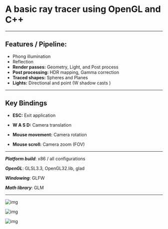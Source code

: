 # A basic ray tracer using OpenGL and C++
<hr>

## Features / Pipeline: 

- Phong illumination
- Reflection
- **Render passes:** Geometry, Light, and Post process
- **Post processing:** HDR mapping, Gamma correction
- **Traced shapes:** Spheres and Planes
- **Lights:** Directional and point (W shadow casts )

<hr>

## Key Bindings
- **ESC:** Exit application

- **W A S D:** Camera translation

- **Mouse movement:** Camera rotation

- **Mouse scroll:** Camera zoom  (FOV)  

<hr>

***Platform build***: x86 / all configurations

***OpenGL***: GLSL3.3, OpenGL32.lib, glad

***Windowing***: GLFW

***Math library***: GLM

<hr>

![img](https://res.cloudinary.com/asuelimf/image/upload/v1639091954/ProjectScreenshots/Raytracing1_zrvzmm.png)

![img](https://res.cloudinary.com/asuelimf/image/upload/v1638944428/ProjectScreenshots/raytracing3_uk8zy7.png)

![img](https://res.cloudinary.com/asuelimf/image/upload/v1638944428/ProjectScreenshots/raytracing2_ul8mf4.png)








